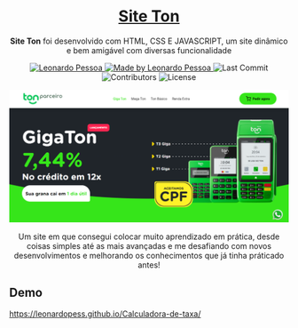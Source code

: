 <h1 align="center">
  <a href="https://leonardopess.github.io/Calculadora-de-taxa/">
    Site Ton
  </a>
</h1>

<p align="center"><b>Site Ton</b> foi desenvolvido com HTML, CSS E JAVASCRIPT, um site dinâmico e bem amigável com diversas funcionalidade</p>

<p align="center">
   <a href="https://www.linkedin.com/in/leonardo-pessoa-5733121b5/">
      <img alt="Leonardo Pessoa" src="https://img.shields.io/badge/-Leonardo Pessoa-4e5acf?style=flat&logo=Linkedin&logoColor=white" />
   </a>
  
  <a href="https://github.com/csorlandi">
    <img alt="Made by Leonardo Pessoa" src="https://img.shields.io/badge/made%20by-Leonardo%20Pessoa-5965e0">
  </a>

  <img alt="Last Commit" src="https://img.shields.io/github/last-commit/LeonardoPess/Site-Ton?color=rgb(89,101,224)%22">

  <img alt="Contributors" src="https://img.shields.io/github/contributors/LeonardoPess/Site-Ton?color=rgb(89,101,224)">

  <img alt="License" src="https://img.shields.io/badge/license-MIT-%2304D361?color=rgb(89,101,224)">
</p>

<p align="center">
  <img src="home.png">
</p>

<p align="center">Um site em que consegui colocar muito aprendizado em prática, desde coisas simples até as mais avançadas e me desafiando com novos desenvolvimentos e melhorando os conhecimentos que já tinha práticado antes!</p>

## Demo
https://leonardopess.github.io/Calculadora-de-taxa/
